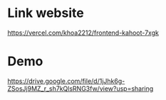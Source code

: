 # Link website
https://vercel.com/khoa2212/frontend-kahoot-7xgk

# Demo
https://drive.google.com/file/d/1jJhk6g-ZSosJj9MZ_r_sh7kQlsRNG3fw/view?usp=sharing
